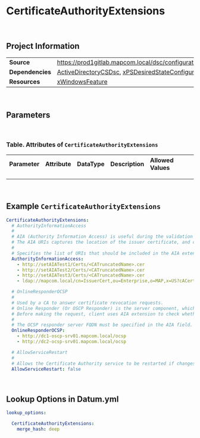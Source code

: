 # CertificateAuthorityExtensions



<br />

## Project Information

|                  |                                                                                                                          |
| ---------------- | ------------------------------------------------------------------------------------------------------------------------ |
| **Source**       | https://prod1gitlab.mapcom.local/dsc/configurations/CerificateServicesTasks/-/tree/master/CertificaeServicesTasks/DscResources/CertificateAuthorityExtensions |
| **Dependencies** | [ActiveDirectoryCSDsc][ActiveDirectoryCSDsc], [xPSDesiredStateConfiguration][xPSDesiredStateConfiguration]                                 |
| **Resources**    | [xWindowsFeature][xWindowsFeature]                                                               |

<br />

## Parameters

<br />

### Table. Attributes of `CertificateAuthorityExtensions`

| Parameter              | Attribute  | DataType        | Description                                                                                         | Allowed Values |
| :--------------------- | :--------- | :-------------- | :-------------------------------------------------------------------------------------------------- | :------------- |


---

<br />

## Example `CertificateAuthorityExtensions`

```yaml
CertificateAuthorityExtensions:
  # AuthorityInformationAccess
  #
  # AIA (Authority Information Access) is useful during the validation process of the certificate chain of trust.
  # The AIA URIs captures the location of the issuer certificate, and client can download a copy of the issuer certificate during each stage of validation.
  #
  # Specifies the list of URIs that should be included in the AIA extension of the issued certificate.
  AuthorityInformationAccess:
    - http://setAIATest1/Certs/<CATruncatedName>.cer
    - http://setAIATest2/Certs/<CATruncatedName>.cer
    - http://setAIATest3/Certs/<CATruncatedName>.cer
    - ldap://mapcom.local/cn=IssuerCert,ou=Enterprise,o=MAP,x=US?cACertificate;binary

  # OnlineResponderOCSP
  #
  # Used by a CA to answer certificate revocation requests.
  # Online Responder (Or OSCP Responder) is the server component, which accepts requests from OCSP client to check the revocation status of a certificate.
  # Before making the request, client uses AIA extension to check whether OSCP is configured, and if yes what is the OSCP responder location.
  #
  # The OCSP responder server FQDN must be specified in the AIA field.
  OnlineResponderOCSP:
    - http://dc1-oscp-srv01.mapcom.local/ocsp
    - http://dc2-ocsp-srv01.mapcom.local/ocsp

  # AllowServiceRestart
  #
  # Allows the Certificate Authority service to be restarted if changes are made. Defaults to false.
  AllowServiceRestart: false

```

<br />

## Lookup Options in Datum.yml

```yaml
lookup_options:

  CertificateAuthorityExtensions:
    merge_hash: deep

```

<br />

[ActiveDirectoryCSDsc]: https://github.com/dsccommunity/ActiveDirectoryCSDsc
[xPSDesiredStateConfiguration]: https://github.com/dsccommunity/xPSDesiredStateConfiguration
[xWindowsFeature]: https://github.com/dsccommunity/xPSDesiredStateConfiguration
